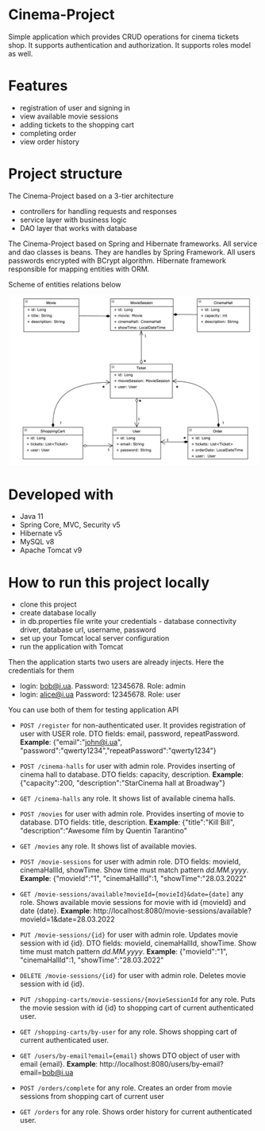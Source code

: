 # Cinema-Project
Simple application which provides CRUD operations for cinema tickets shop. It supports authentication and authorization.
It supports roles model as well.
# Features
* registration of user and signing in
* view available movie sessions
* adding tickets to the shopping cart
* completing order
* view order history
# Project structure
The Cinema-Project based on a 3-tier architecture
* controllers for handling requests and responses
* service layer with business logic
* DAO layer that works with database

The Cinema-Project based on Spring and Hibernate frameworks. All service and dao classes is beans. They are handles
by Spring Framework. All users passwords encrypted with BCrypt algorithm. Hibernate framework responsible for mapping
entities with ORM.

Scheme of entities relations below

![alt text](Cinema_Uml.png)

# Developed with
* Java 11
* Spring Core, MVC, Security v5
* Hibernate v5
* MySQL v8
* Apache Tomcat v9

# How to run this project locally
* clone this project
* create database locally
* in db.properties file write your credentials - database connectivity driver, database url, username, password
* set up your Tomcat local server configuration
* run the application with Tomcat

Then the application starts two users are already injects. Here the credentials for them
* login: bob@i.ua. Password: 12345678. Role: admin
* login: alice@i.ua Password: 12345678. Role: user

You can use both of them for testing application API
* `POST /register` for non-authenticated user. It provides registration of user with USER role. DTO fields: email,
  password, repeatPassword.
  **Example**: {"email":"john@i.ua", "password":"qwerty1234","repeatPassword":"qwerty1234"}

* `POST /cinema-halls` for user with admin role. Provides inserting of cinema hall to database. DTO fields: capacity,
  description.
  **Example**: {"capacity":200, "description":"StarCinema hall at Broadway"}

* `GET /cinema-halls` any role. It shows list of available cinema halls.

* `POST /movies` for user with admin role. Provides inserting of movie to database. DTO fields: title, description.
  **Example**: {"title":"Kill Bill", "description":"Awesome film by Quentin Tarantino"

* `GET /movies` any role. It shows list of available movies.

* `POST /movie-sessions` for user with admin role. DTO fields: movieId, cinemaHallId, showTime. Show time must match
  pattern _dd.MM.yyyy_.
  **Example**: {"movieId":"1", "cinemaHallId":1, "showTime":"28.03.2022"

* `GET /movie-sessions/available?movieId={movieId}&date={date]` any role. Shows available movie sessions for movie with
  id {movieId} and date {date}.
  **Example**: http://localhost:8080/movie-sessions/available?movieId=1&date=28.03.2022

* `PUT /movie-sessions/{id}` for user with admin role. Updates movie session with id {id}. DTO fields: movieId,
  cinemaHallId, showTime. Show time must match pattern _dd.MM.yyyy_.
  **Example**: {"movieId":"1", "cinemaHallId":1, "showTime":"28.03.2022"

* `DELETE /movie-sessions/{id}` for user with admin role. Deletes movie session with id {id}.

* `PUT /shopping-carts/movie-sessions/{movieSessionId` for any role. Puts the movie session with id {id} to
  shopping cart of current authenticated user.

* `GET /shopping-carts/by-user` for any role. Shows shopping cart of current authenticated user.

* `GET /users/by-email?email={email}` shows DTO object of user with email {email}.
  **Example**: http://localhost:8080/users/by-email?email=bob@i.ua

* `POST /orders/complete` for any role. Creates an order from movie sessions from shopping cart of current user

* `GET /orders` for any role. Shows order history for current authenticated user.
